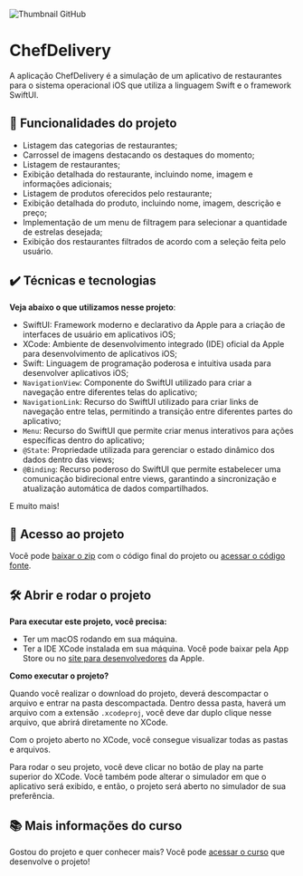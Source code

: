 ![Thumbnail GitHub](https://github.com/giovannamoeller/swiftui-navegacao-gerenciamento-estadonciamento-/assets/47362960/7ee58030-b9bc-4d61-a2e5-e778aecb3c8e)

# ChefDelivery

A aplicação ChefDelivery é a simulação de um aplicativo de restaurantes para o sistema operacional iOS que utiliza a linguagem Swift e o framework SwiftUI.

## 🔨 Funcionalidades do projeto

- Listagem das categorias de restaurantes;
- Carrossel de imagens destacando os destaques do momento;
- Listagem de restaurantes;
- Exibição detalhada do restaurante, incluindo nome, imagem e informações adicionais;
- Listagem de produtos oferecidos pelo restaurante;
- Exibição detalhada do produto, incluindo nome, imagem, descrição e preço;
- Implementação de um menu de filtragem para selecionar a quantidade de estrelas desejada;
- Exibição dos restaurantes filtrados de acordo com a seleção feita pelo usuário.

## ✔️ Técnicas e tecnologias

**Veja abaixo o que utilizamos nesse projeto**:
- SwiftUI: Framework moderno e declarativo da Apple para a criação de interfaces de usuário em aplicativos iOS;
- XCode: Ambiente de desenvolvimento integrado (IDE) oficial da Apple para desenvolvimento de aplicativos iOS;
- Swift: Linguagem de programação poderosa e intuitiva usada para desenvolver aplicativos iOS;
- `NavigationView`: Componente do SwiftUI utilizado para criar a navegação entre diferentes telas do aplicativo;
- `NavigationLink`: Recurso do SwiftUI utilizado para criar links de navegação entre telas, permitindo a transição entre diferentes partes do aplicativo;
- `Menu`: Recurso do SwiftUI que permite criar menus interativos para ações específicas dentro do aplicativo;
- `@State`: Propriedade utilizada para gerenciar o estado dinâmico dos dados dentro das views;
- `@Binding`: Recurso poderoso do SwiftUI que permite estabelecer uma comunicação bidirecional entre views, garantindo a sincronização e atualização automática de dados compartilhados. 

E muito mais! 
 
## 📁 Acesso ao projeto

Você pode [baixar o zip](https://github.com/alura-cursos/swiftui-navegacao-gerenciamento-estado/archive/refs/heads/master.zip) com o código final do projeto ou [acessar o código fonte](https://github.com/alura-cursos/swiftui-navegacao-gerenciamento-estado).

## 🛠️ Abrir e rodar o projeto

**Para executar este projeto, você precisa:**

- Ter um macOS rodando em sua máquina.
- Ter a IDE XCode instalada em sua máquina. Você pode baixar pela App Store ou no [site para desenvolvedores](https://developer.apple.com/download/all/) da Apple.

**Como executar o projeto?**

Quando você realizar o download do projeto, deverá descompactar o arquivo e entrar na pasta descompactada. Dentro dessa pasta, haverá um arquivo com a extensão `.xcodeproj`, você deve dar duplo clique nesse arquivo, que abrirá diretamente no XCode. 

Com o projeto aberto no XCode, você consegue visualizar todas as pastas e arquivos.

Para rodar o seu projeto, você deve clicar no botão de play na parte superior do XCode. Você também pode alterar o simulador em que o aplicativo será exibido, e então, o projeto será aberto no simulador de sua preferência.

## 📚 Mais informações do curso

Gostou do projeto e quer conhecer mais? Você pode [acessar o curso](https://cursos.alura.com.br/course/ios-swiftui-navegacao-gerenciamento-estados) que desenvolve o projeto!
